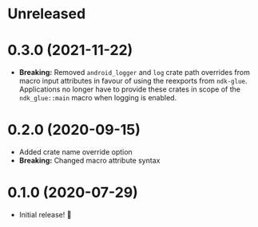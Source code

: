 # Unreleased

# 0.3.0 (2021-11-22)

- **Breaking:** Removed `android_logger` and `log` crate path overrides from macro input attributes in favour of using the reexports from `ndk-glue`.
  Applications no longer have to provide these crates in scope of the `ndk_glue::main` macro when logging is enabled.

# 0.2.0 (2020-09-15)

- Added crate name override option
- **Breaking:** Changed macro attribute syntax

# 0.1.0 (2020-07-29)

- Initial release! 🎉
